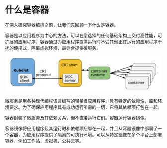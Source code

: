 # 什么是容器

在深入研究容器编排之前，让我们先回顾一下什么是容器。

容器是以应用程序为中心的方法，可以在您选择的任何基础架构上交付高性能，可扩展的应用程序。容器通过为应用程序提供运行时不受其他正在运行的应用程序干扰的便携式，隔离虚拟环境，最适合提供微服务。

![&#x5BB9;&#x5668;](../../.gitbook/assets/image%20%285%29.png)

微服务是用各种现代编程语言编写的轻量级应用程序，具有特定的依赖性，库和环境要求。为了确保应用程序具有成功运行所需的一切，它将其依赖项打包在一起。

容器封装了微服务及其依赖关系，但不直接运行它们。容器运行容器镜像。

容器镜像将应用程序及其运行时和依赖项捆绑在一起，并且从容器镜像中部署了一个容器，为应用程序提供了隔离的可执行环境。可以从特定镜像在多个平台上部署容器，例如工作站，虚拟机，公共云等。

